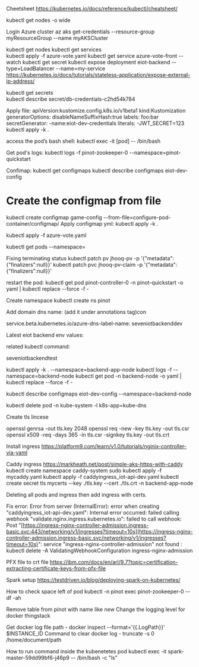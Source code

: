 Cheetsheet
https://kubernetes.io/docs/reference/kubectl/cheatsheet/ 
 
 kubectl get nodes -o wide

Login Azure cluster
az aks get-credentials --resource-group myResourceGroup --name myAKSCluster
 
 
kubectl get nodes
kubectl get services  
kubectl apply -f azure-vote.yaml
kubectl get service azure-vote-front --watch
kubectl get secret
kubectl expose deployment eiot-backend --type=LoadBalancer --name=my-service
 https://kubernetes.io/docs/tutorials/stateless-application/expose-external-ip-address/
 
kubectl get secrets     
kubectl describe secret/db-credentials-c2hd54k784     
 
 
 
Apply file:
apiVersion:kustomize.config.k8s.io/v1beta1
kind:Kustomization
generatorOptions:
disableNameSuffixHash:true
labels:
foo:bar
secretGenerator:
-name:eiot-dev-credentials
literals:
-JWT_SECRET=123
kubectl apply -k .
 
 
access the pod’s bash shell:
kubectl exec -it [pod] -- /bin/bash
 
Get pod's logs:
kubectl logs -f  pinot-zookeeper-0 --namespace=pinot-quickstart 
 
 
Confimap:
kubectl get configmaps
kubectl describe configmaps eiot-dev-config
 
# Create the configmap from file
kubectl create configmap game-config --from-file=configure-pod-container/configmap/
Apply configmap yml:
 kubectl apply -k .
 
 
kubectl apply -f azure-vote.yaml
 
kubectl get pods --namespace=<insert-namespace-name-here>
 
Fixing terminating status
kubectl patch pv jhooq-pv -p '{"metadata":{"finalizers":null}}'
kubectl patch pvc jhooq-pv-claim -p '{"metadata":{"finalizers":null}}'
 
 
restart the  pod:
kubectl get pod pinot-controller-0 -n pinot-quickstart -o yaml | kubectl replace --force -f -
 
Create namespace
kubectl create ns pinot  
 
Add domain dns name:
(add it under annotations tag)con
 
service.beta.kubernetes.io/azure-dns-label-name: seveniotbackenddev
 
 
 
 
 
Latest eiot backend env values:
 
related kubectl  command:
 
seveniotbackendtest
 
kubectl apply -k .  --namespace=backend-app-node
kubectl logs -f <pod name> --namespace=backend-node
kubectl get pod <pod name> -n backend-node -o yaml | kubectl replace --force -f -
 
 
 
 
kubectl describe configmaps eiot-dev-config --namespace=backend-node
 
 
 
 
 
kubectl delete pod -n kube-system  -l k8s-app=kube-dns
 
 
Create tls lincese
 
openssl genrsa -out tls.key 2048
openssl req -new -key tls.key -out tls.csr
openssl x509 -req -days 365 -in tls.csr -signkey tls.key -out tls.crt
 
Install ingress
https://platform9.com/learn/v1.0/tutorials/nginix-controller-via-yaml
 
Caddy ingress
https://markheath.net/post/simple-aks-https-with-caddy
kubectl create namespace caddy-system
sudo kubectl apply -f mycaddy.yaml 
kubectl apply -f caddyingress_iot-api-dev.yaml
kubectl create secret  tls mycerts --key ./tls.key --cert ./tls.crt -n backend-app-node

Deleting all pods and ingress then add ingress with certs.

Fix error:
Error from server (InternalError): error when creating "caddyingress_iot-api-dev.yaml": Internal error occurred: failed calling webhook "validate.nginx.ingress.kubernetes.io": failed to call webhook: Post "[https://ingress-nginx-controller-admission.ingress-basic.svc:443/networking/v1/ingresses?timeout=10s](https://ingress-nginx-controller-admission.ingress-basic.svc/networking/v1/ingresses?timeout=10s)": service "ingress-nginx-controller-admission" not found
:
kubectl delete -A ValidatingWebhookConfiguration ingress-nginx-admission


PFX file to crt file
https://ibm.com/docs/en/arl/9.7?topic=certification-extracting-certificate-keys-from-pfx-file


Spark setup
https://testdriven.io/blog/deploying-spark-on-kubernetes/

How to check space left of pod
kubectl -n pinot exec pinot-zookeeper-0 -- df -ah



Remove table from pinot with name like new
Change the logging level for docker thingstack
 
Get docker log file path - docker inspect --format='{{.LogPath}}' $INSTANCE_ID
Command to clear docker log - truncate -s 0 /home/document/path


How to run command inside the kubenetetes pod
 kubectl exec -it spark-master-59dd99bf6-j46p9 -- /bin/bash -c "ls"